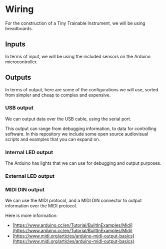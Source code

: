 # Wiring

For the construction of a Tiny Trainable Instrument, we will be using breadboards.

## Inputs

In terms of input, we will be using the included sensors on the Arduino microcontroller.

## Outputs

In terms of output, here are some of the configurations we will use, sorted from simpler and cheap to complex and expensive.

### USB output

We can output data over the USB cable, using the serial port.

This output can range from debugging information, to data for controlling software. In this repository we include some open source audiovisual scripts and examples that you can expand on.

### Internal LED output

The Arduino has lights that we can use for debugging and output purposes.

### External LED output


### MIDI DIN output

We can use the MIDI protocol, and a MIDI DIN connector to output information over the MIDI protocol.

Here is more information:

* [https://www.arduino.cc/en/Tutorial/BuiltInExamples/Midi](https://www.arduino.cc/en/Tutorial/BuiltInExamples/Midi)
* [https://www.midi.org/articles/arduino-midi-output-basics](https://www.midi.org/articles/arduino-midi-output-basics)
